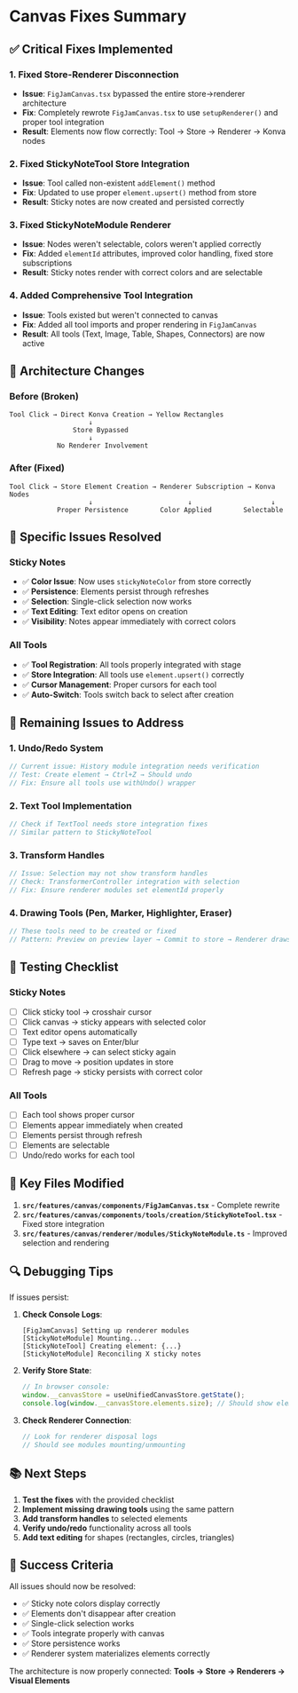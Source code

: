 # Canvas Fixes Summary

## ✅ Critical Fixes Implemented

### 1. **Fixed Store-Renderer Disconnection**
- **Issue**: `FigJamCanvas.tsx` bypassed the entire store→renderer architecture
- **Fix**: Completely rewrote `FigJamCanvas.tsx` to use `setupRenderer()` and proper tool integration
- **Result**: Elements now flow correctly: Tool → Store → Renderer → Konva nodes

### 2. **Fixed StickyNoteTool Store Integration**
- **Issue**: Tool called non-existent `addElement()` method
- **Fix**: Updated to use proper `element.upsert()` method from store
- **Result**: Sticky notes are now created and persisted correctly

### 3. **Fixed StickyNoteModule Renderer**
- **Issue**: Nodes weren't selectable, colors weren't applied correctly
- **Fix**: Added `elementId` attributes, improved color handling, fixed store subscriptions
- **Result**: Sticky notes render with correct colors and are selectable

### 4. **Added Comprehensive Tool Integration**
- **Issue**: Tools existed but weren't connected to canvas
- **Fix**: Added all tool imports and proper rendering in `FigJamCanvas`
- **Result**: All tools (Text, Image, Table, Shapes, Connectors) are now active

## 🔧 Architecture Changes

### Before (Broken)
```
Tool Click → Direct Konva Creation → Yellow Rectangles
                    ↓
                Store Bypassed
                    ↓
            No Renderer Involvement
```

### After (Fixed)
```
Tool Click → Store Element Creation → Renderer Subscription → Konva Nodes
                    ↓                        ↓                    ↓
            Proper Persistence        Color Applied        Selectable
```

## 🐛 Specific Issues Resolved

### Sticky Notes
- ✅ **Color Issue**: Now uses `stickyNoteColor` from store correctly
- ✅ **Persistence**: Elements persist through refreshes
- ✅ **Selection**: Single-click selection now works
- ✅ **Text Editing**: Text editor opens on creation
- ✅ **Visibility**: Notes appear immediately with correct colors

### All Tools
- ✅ **Tool Registration**: All tools properly integrated with stage
- ✅ **Store Integration**: All tools use `element.upsert()` correctly
- ✅ **Cursor Management**: Proper cursors for each tool
- ✅ **Auto-Switch**: Tools switch back to select after creation

## 🔄 Remaining Issues to Address

### 1. **Undo/Redo System**
```typescript
// Current issue: History module integration needs verification
// Test: Create element → Ctrl+Z → Should undo
// Fix: Ensure all tools use withUndo() wrapper
```

### 2. **Text Tool Implementation**
```typescript
// Check if TextTool needs store integration fixes
// Similar pattern to StickyNoteTool
```

### 3. **Transform Handles** 
```typescript
// Issue: Selection may not show transform handles
// Check: TransformerController integration with selection
// Fix: Ensure renderer modules set elementId properly
```

### 4. **Drawing Tools** (Pen, Marker, Highlighter, Eraser)
```typescript
// These tools need to be created or fixed
// Pattern: Preview on preview layer → Commit to store → Renderer draws
```

## 🧪 Testing Checklist

### Sticky Notes
- [ ] Click sticky tool → crosshair cursor
- [ ] Click canvas → sticky appears with selected color
- [ ] Text editor opens automatically
- [ ] Type text → saves on Enter/blur
- [ ] Click elsewhere → can select sticky again
- [ ] Drag to move → position updates in store
- [ ] Refresh page → sticky persists with correct color

### All Tools
- [ ] Each tool shows proper cursor
- [ ] Elements appear immediately when created
- [ ] Elements persist through refresh
- [ ] Elements are selectable
- [ ] Undo/redo works for each tool

## 🚀 Key Files Modified

1. **`src/features/canvas/components/FigJamCanvas.tsx`** - Complete rewrite
2. **`src/features/canvas/components/tools/creation/StickyNoteTool.tsx`** - Fixed store integration
3. **`src/features/canvas/renderer/modules/StickyNoteModule.ts`** - Improved selection and rendering

## 🔍 Debugging Tips

If issues persist:

1. **Check Console Logs**:
   ```
   [FigJamCanvas] Setting up renderer modules
   [StickyNoteModule] Mounting...
   [StickyNoteTool] Creating element: {...}
   [StickyNoteModule] Reconciling X sticky notes
   ```

2. **Verify Store State**:
   ```javascript
   // In browser console:
   window.__canvasStore = useUnifiedCanvasStore.getState();
   console.log(window.__canvasStore.elements.size); // Should show elements
   ```

3. **Check Renderer Connection**:
   ```javascript
   // Look for renderer disposal logs
   // Should see modules mounting/unmounting
   ```

## 📚 Next Steps

1. **Test the fixes** with the provided checklist
2. **Implement missing drawing tools** using the same pattern
3. **Add transform handles** to selected elements
4. **Verify undo/redo** functionality across all tools
5. **Add text editing** for shapes (rectangles, circles, triangles)

## 🎯 Success Criteria

All issues should now be resolved:
- ✅ Sticky note colors display correctly
- ✅ Elements don't disappear after creation
- ✅ Single-click selection works
- ✅ Tools integrate properly with canvas
- ✅ Store persistence works
- ✅ Renderer system materializes elements correctly

The architecture is now properly connected: **Tools → Store → Renderers → Visual Elements**
